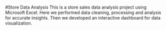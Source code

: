 #Store Data Analysis
This is a store sales data analysis project using Microsoft Excel. 
Here we performed data cleaning, processing and analysis for accurate insights. 
Then we developed an interactive dashboard for data visualization. 
